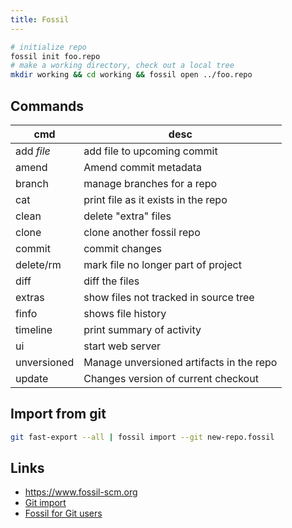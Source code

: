 ```yaml
---
title: Fossil
---
```


```bash
# initialize repo
fossil init foo.repo
# make a working directory, check out a local tree
mkdir working && cd working && fossil open ../foo.repo
```

## Commands

cmd         | desc
---         | ---
add *file*  | add file to upcoming commit
amend       | Amend commit metadata
branch      | manage branches for a repo
cat         | print file as it exists in the repo
clean       | delete "extra" files
clone       | clone another fossil repo
commit      | commit changes
delete/rm   | mark file no longer part of project
diff        | diff the files
extras      | show files not tracked in source tree
finfo       | shows file history
timeline    | print summary of activity
ui          | start web server
unversioned | Manage unversioned artifacts in the repo
update      | Changes version of current checkout

## Import from git

```bash
git fast-export --all | fossil import --git new-repo.fossil
```

## Links

* <https://www.fossil-scm.org>
* [Git import](https://www.fossil-scm.org/home/doc/trunk/www/inout.wiki)
* [Fossil for Git users](https://www.fossil-scm.org/home/doc/trunk/www/gitusers.md)
